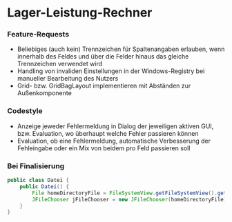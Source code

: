 # Lager-Leistung-Rechner
### Feature-Requests
- Beliebiges (auch kein) Trennzeichen für Spaltenangaben erlauben,
wenn innerhalb des Feldes und über die Felder hinaus das gleiche Trennzeichen verwendet wird
- Handling von invaliden Einstellungen in der Windows-Registry bei manueller Bearbeitung des Nutzers
- Grid- bzw. GridBagLayout implementieren mit Abständen zur Außenkomponente
### Codestyle
- Anzeige jeweder Fehlermeldung in Dialog der jeweiligen aktiven GUI,
bzw. Evaluation, wo überhaupt welche Fehler passieren können
- Evaluation, ob eine Fehlermeldung, automatische Verbesserung der Fehleingabe
oder ein Mix von beidem pro Feld passieren soll
### Bei Finalisierung
```java
public class Datei {
    public Datei() {
        File homeDirectoryFile = FileSystemView.getFileSystemView().getHomeDirectory();
        JFileChooser jFileChooser = new JFileChooser(homeDirectoryFile);
    }
}
```